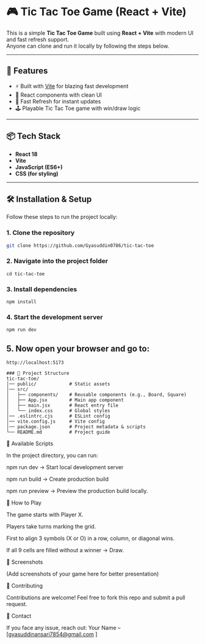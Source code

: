 # 🎮 Tic Tac Toe Game (React + Vite)

This is a simple **Tic Tac Toe Game** built using **React + Vite** with modern UI and fast refresh support.  
Anyone can clone and run it locally by following the steps below.  

---

## 🚀 Features
- ⚡ Built with [Vite](https://vitejs.dev/) for blazing fast development  
- 🎨 React components with clean UI  
- 🔄 Fast Refresh for instant updates  
- 🕹️ Playable Tic Tac Toe game with win/draw logic  

---

## 📦 Tech Stack
- **React 18**  
- **Vite**  
- **JavaScript (ES6+)**  
- **CSS (for styling)**  
---

## 🛠️ Installation & Setup

Follow these steps to run the project locally:

### 1. Clone the repository
```bash
git clone https://github.com/Gyasuddin0786/tic-tac-toe
```
### 2. Navigate into the project folder
  ```
  cd tic-tac-toe
  ```

### 3. Install dependencies
   ```
   npm install
  ```
### 4. Start the development server
  ```
  npm run dev
  ```
## 5. Now open your browser and go to:
  ```
  http://localhost:5173
  ```
```base
### 📂 Project Structure
tic-tac-toe/
│── public/            # Static assets
│── src/
│   ├── components/    # Reusable components (e.g., Board, Square)
│   ├── App.jsx        # Main app component
│   ├── main.jsx       # React entry file
│   └── index.css      # Global styles
│── .eslintrc.cjs      # ESLint config
│── vite.config.js     # Vite config
│── package.json       # Project metadata & scripts
└── README.md          # Project guide
```


📜 Available Scripts

In the project directory, you can run:

npm run dev → Start local development server

npm run build → Create production build

npm run preview → Preview the production build locally.

🎯 How to Play

The game starts with Player X.

Players take turns marking the grid.

First to align 3 symbols (X or O) in a row, column, or diagonal wins.

If all 9 cells are filled without a winner → Draw.

📸 Screenshots

(Add screenshots of your game here for better presentation)

🤝 Contributing

Contributions are welcome! Feel free to fork this repo and submit a pull request.

📧 Contact

If you face any issue, reach out:
Your Name – [gyasuddinansari7854@gmail.com
]
